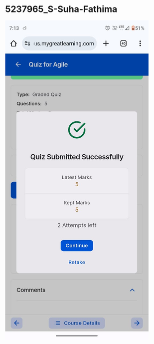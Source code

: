 # 5237965_S-Suha-Fathima

![Agile Certificate](https://raw.githubusercontent.com/suhafathima1534/5237965_S-Suha-Fathima/2c8b3906e97fc74c9ab200476bb79fe719aaca46/Agile_Certificate.jpeg)

